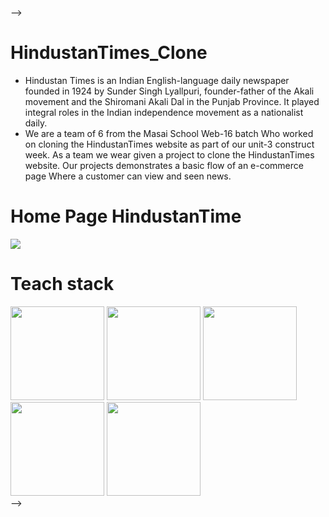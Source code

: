 
-->
# HindustanTimes_Clone
<ul>
  <li>Hindustan Times is an Indian English-language daily newspaper founded in 1924 by Sunder Singh Lyallpuri, founder-father of the Akali movement and the Shiromani Akali Dal in the Punjab Province. It played integral roles in the Indian independence movement as a nationalist daily.</li>
  <li>
    We are a team of 6 from the Masai School Web-16 batch Who worked on cloning the HindustanTimes website as part of our unit-3 construct week. As a team we wear given a project to clone the HindustanTimes website. Our projects demonstrates a basic flow of an e-commerce page Where a customer can view and seen news.
  </li>
</ul>

# Home Page HindustanTime
<div>
  <img  src="https://www.naina.co/wp-content/uploads/2015/05/Naina.co-Luxury-Lifestyle-Photographer-Storyteller-Blogger-Raconteuse-Visuelle-Hindustan-Times-Five-Fashion-Bloggers-Follow-Press-02.jpg" >
</div>

# Teach stack
<div style="display flex">
  <img style="width:150px;height:150px" src="https://upload.wikimedia.org/wikipedia/commons/thumb/6/61/HTML5_logo_and_wordmark.svg/1200px-HTML5_logo_and_wordmark.svg.png" >
  <img style="width:150px;height:150px" src="https://camo.githubusercontent.com/edc736634dd35b0f4008e2f7db456136b9fc0e1e7a4078bb72c7352b1bdf8a7e/68747470733a2f2f776f726c64766563746f726c6f676f2e636f6d2f6c6f676f732f6373732d332e737667" >
  <img style="width:150px;height:150px" src="https://www.pngitem.com/pimgs/m/275-2750983_javascript-hd-png-download.png" >
  <img style="width:150px;height:150px" src="https://wallpaperaccess.com/full/3909258.jpg" >
  <img style="width:150px;height:150px" src="https://w7.pngwing.com/pngs/413/852/png-transparent-redux-react-logo-javascript-dq-purple-violet-text.png" >
</div>
-->
